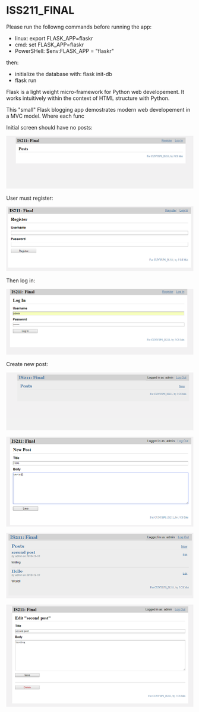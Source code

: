 # ISS211_FINAL
Please run the followng commands before running the app:

* linux: export FLASK_APP=flaskr
* cmd: set FLASK_APP=flaskr
* PowerSHell: $env:FLASK_APP = "flaskr"

then:
* initialize the database with: flask init-db
* flask run

Flask is a light weight micro-framework for Python web developement. It works intuitively within the context of HTML structure with Python.

This "small" Flask blogging app demostrates modern web developement in a MVC model. Where each func

Initial screen should have no posts:

![](https://github.com/jcsmei/IS211_FINAL/blob/master/img/a.PNG "home screen")

User must register:

![](https://github.com/jcsmei/IS211_FINAL/blob/master/img/b.PNG "Register")

Then log in:

![](https://github.com/jcsmei/IS211_FINAL/blob/master/img/c.PNG "Log In")

Create new post:

![](https://github.com/jcsmei/IS211_FINAL/blob/master/img/d.PNG "New Post")

![](https://github.com/jcsmei/IS211_FINAL/blob/master/img/e.PNG "New Post")

![](https://github.com/jcsmei/IS211_FINAL/blob/master/img/f.PNG "New Post")

![](https://github.com/jcsmei/IS211_FINAL/blob/master/img/g.PNG "New Post")


